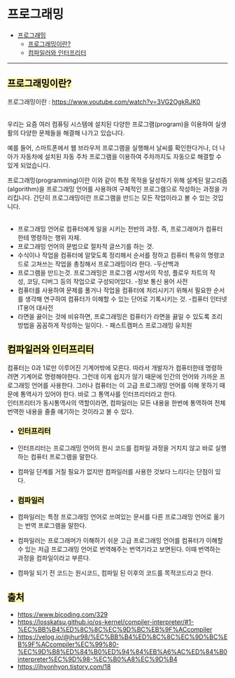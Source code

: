 # 프로그래밍

- [프로그래밍](#프로그래밍)
  - [프로그래밍이란?](#프로그래밍이란?)
  - [컴파일러와 인터프리터](#컴파일러와인터프리터)

---

## <span style='background-color: #fff5b1; color: black'>프로그래밍이란?</span>
프로그래밍이란 : https://www.youtube.com/watch?v=3VG2OgkRJK0 <br>
<br>

우리는 요즘 여러 컴퓨팅 시스템에 설치된 다양한 프로그램(program)을 이용하여 실생활의 다양한 문제들을 해결해 나가고 있습니다. <br>

예를 들어, 스마트폰에서 웹 브라우저 프로그램을 실행해서 날씨를 확인한다거나, 더 나아가 자동차에 설치된 자동 주차 프로그램을 이용하여 주차까지도 자동으로 해결할 수 있게 되었습니다. <br>

프로그래밍(programming)이란 이와 같이 특정 목적을 달성하기 위해 설계된 알고리즘(algorithm)을 프로그래밍 언어를 사용하여 구체적인 프로그램으로 작성하는 과정을 가리킵니다. 간단히 프로그래밍이란 프로그램을 만드는 모든 작업이라고 볼 수 있는 것입니다. <br>
<br>

- 프로그래밍 언어로 컴퓨터에게 일을 시키는 전반의 과정. 즉, 프로그래머가 컴퓨터한테 명령하는 행위 자체.
- 프로그래밍 언어의 문법으로 절차적 글쓰기를 하는 것.
- 수식이나 작업을 컴퓨터에 알맞도록 정리해서 순서를 정하고 컴퓨터 특유의 명령코드로 고쳐쓰는 작업을 총칭해서 프로그래밍이라 한다. -두산백과
- 프로그램을 만드는것. 프로그래밍은 프로그램 시방서의 작성, 플로우 차트의 작성, 코딩, 디버그 등의 작업으로 구성되어있다. -정보 통신 용어 사전
- 컴퓨터를 사용하여 문제를 풀거나 작업을 컴퓨터에 처리시키기 위해서 필요한 순서를 생각해 연구하여 컴퓨터가 이해할 수 있는 단어로 기록시키는 것. -컴퓨터 인터넷 IT용어 대사전
- 라면을 끓이는 것에 비유하면, 프로그래밍은 컴퓨터가 라면을 끓일 수 있도록 조리방법을 꼼꼼하게 작성하는 일이다. - 패스트캠퍼스 프로그래밍 유치원

## <span style='background-color: #fff5b1; color: black'>컴파일러와 인터프리터</span>
컴퓨터는 0과 1로만 이루어진 기계어밖에 모른다. 따라서 개발자가 컴퓨터한테 명령하려면 기계어로 명령해야한다. 그런데 이게 쉽지가 않기 때문에 인간의 언어와 가까운 프로그래밍 언어를 사용한다. 그러나 컴퓨터는 이 고급 프로그래밍 언어를 이해 못하기 때문에 통역사가 있어야 한다. 바로 그 통역사를 인터프리터라고 한다. <br>
인터프리터가 동시통역사의 역할이라면, 컴파일러는 모든 내용을 한번에 통역하여 전체 번역한 내용을 줄줄 얘기하는 것이라고 볼 수 있다. <br>

- ### <span style='background-color: #fff5b1; color: black'>인터프리터</span>
- 인터프리터는 프로그래밍 언어의 원시 코드를 컴파일 과정을 거치지 않고 바로 실행하는 컴퓨터 프로그램을 말한다.
- 컴파일 단계를 거칠 필요가 없지만 컴파일러를 사용한 것보다 느리다는 단점이 있다.

- ### <span style='background-color: #fff5b1; color: black'>컴파일러</span>
- 컴파일러는 특정 프로그래밍 언어로 쓰여있는 문서를 다른 프로그래밍 언어로 옮기는 번역 프로그램을 말한다.
- 컴파일러는 프로그래머가 이해하기 쉬운 고급 프로그래밍 언어를 컴퓨터가 이해할 수 있는 저급 프로그래밍 언어로 번역해주는 번역기라고 보면된다. 이때 번역하는 과정을 컴파일이라고 부른다.
- 컴파일 되기 전 코드는 원시코드, 컴파일 된 이후의 코드를 목적코드라고 한다. 

## <span style='background-color: #fff5b1; color: black'>출처</span>
- https://www.bjcoding.com/329
- https://losskatsu.github.io/os-kernel/compiler-interpreter/#1-%EC%BB%B4%ED%8C%8C%EC%9D%BC%EB%9F%ACcompiler
- https://velog.io/@jhur98/%EC%BB%B4%ED%8C%8C%EC%9D%BC%EB%9F%ACcompiler%EC%99%80-%EC%9D%B8%ED%84%B0%ED%94%84%EB%A6%AC%ED%84%B0interpreter%EC%9D%98-%EC%B0%A8%EC%9D%B4
- https://jhyonhyon.tistory.com/18
